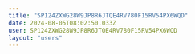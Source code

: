 ```yaml
---
title: "SP124ZXWG28W9JP8R6JTQE4RV780F15RV54PX6WQD"
date: 2024-08-05T08:02:50.033Z
user: SP124ZXWG28W9JP8R6JTQE4RV780F15RV54PX6WQD
layout: "users"
---
```

    